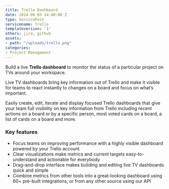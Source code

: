 ```yaml
---
title: Trello Dashboard
date: 2014-06-03 14:40:00 Z
type: ServicePost
servicename: trello
templateversion: '1'
others: jira, github
assets:
- path: "/uploads/trello.png"
categories:
- Project Management
---
```


Build a live **Trello dashboard** to monitor the status of a particular project on TVs around your workspace. 

Live TV dashboards bring key information out of Trello and make it visible for teams to react instantly to changes on a board and focus on what’s important.

Easily create, edit, iterate and display focused Trello dashboards that give your team full visibility on key information from Trello including recent actions on a board or by a specific person, most voted cards on a board, a list of cards on a board and more.

<div class="useful-resources widget-main__inner">
<h3>Key features</h3>
<ul class="resources-links">
<li><span>Focus teams on improving performance with a highly visible dashboard powered by your Trello account</span></li>
<li><span>Clear visualizations make metrics and current targets easy-to-understand and actionable for everybody</span></li>
<li><span>Drag-and-drop interface makes building and editing live TV dashboards quick and simple</span></li>
<li><span>Combine metrics from other tools into a great-looking dashboard using 60+ pre-built integrations, or from any other source using our API</span></li>
</ul>
</div>
